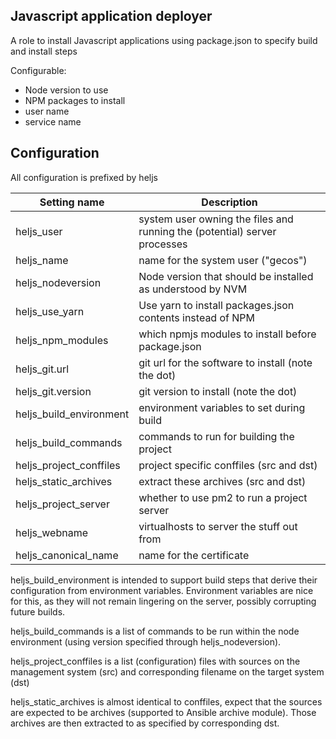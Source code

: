 Javascript application deployer
-------------------------------
A role to install Javascript applications using package.json to specify
build and install steps

Configurable:
- Node version to use
- NPM packages to install
- user name
- service name

Configuration
-------------
All configuration is prefixed by heljs

Setting name | Description
------------ | -----------
heljs_user | system user owning the files and running the (potential) server processes
heljs_name | name for the system user ("gecos")
heljs_nodeversion | Node version that should be installed as understood by NVM
heljs_use_yarn | Use yarn to install packages.json contents instead of NPM
heljs_npm_modules | which npmjs modules to install before package.json
heljs_git.url | git url for the software to install (note the dot)
heljs_git.version | git version to install (note the dot)
heljs_build_environment | environment variables to set during build
heljs_build_commands | commands to run for building the project
heljs_project_conffiles | project specific conffiles (src and dst)
heljs_static_archives | extract these archives (src and dst)
heljs_project_server | whether to use pm2 to run a project server
heljs_webname | virtualhosts to server the stuff out from
heljs_canonical_name | name for the certificate

heljs_build_environment is intended to support build steps that derive their configuration from environment variables. Environment variables are nice for this, as they will not remain
lingering on the server, possibly corrupting future builds.

heljs_build_commands is a list of commands to be run within the node environment (using version specified through heljs_nodeversion).

heljs_project_conffiles is a list (configuration) files with sources on the management system (src) and corresponding filename on the target system (dst)

heljs_static_archives is almost identical to conffiles, expect that the sources are expected to be archives (supported to Ansible archive module). Those archives are then extracted to
as specified by corresponding dst.
